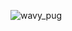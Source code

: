 
![wavy_pug](https://github.com/caiannello/Pugputer6309/blob/fe4e17f2f2af64c291eae8160adceb8f416c6a92/Software/6309/Demos/wavy_pug.jpg)

